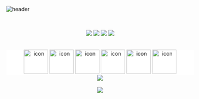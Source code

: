 ![header](https://capsule-render.vercel.app/api?type=waving&color=auto&height=300&section=header&text=Lee%20Sejung&fontSize=90)
<div align='center'>
  
  <!-- ### Hello ! 👋 -->
  
  <br/>
<!--   [![sejung1218's wakatime stats](https://github-readme-stats.vercel.app/api/wakatime?username=sejung1218)](https://github.com/sejung1218/github-readme-stats) -->
  <br/>
  
  <div>
    <img src="https://img.shields.io/badge/React-61DAFB?style=for-the-badge&logo=React&logoColor=black"/> 
    <img src="https://img.shields.io/badge/JavaScript-F7DF1E?style=for-the-badge&logo=JavaScript&logoColor=black"/> 
    <img src="https://img.shields.io/badge/TypeScript-3178C6?style=for-the-badge&logo=TypeScript&logoColor=black"/> 
    <img src="https://img.shields.io/badge/Next.js-FFFFFF?style=for-the-badge&logo=Next.js&logoColor=black"/>
  </div>
  
  <br/>
  <br/>
  
  
  <div style="background-color: #ffffff">
    <img src="https://techstack-generator.vercel.app/ts-icon.svg" alt="icon" width="65" height="65" />
    <img src="https://techstack-generator.vercel.app/react-icon.svg" alt="icon" width="65" height="65" />
    <img src="https://techstack-generator.vercel.app/github-icon.svg" alt="icon" width="65" height="65" color='white' />
<!--     <img src="https://techstack-generator.vercel.app/nginx-icon.svg" alt="icon" width="65" height="65" /> -->
    <img src="https://techstack-generator.vercel.app/js-icon.svg" alt="icon" width="65" height="65" />
    <img src="https://techstack-generator.vercel.app/eslint-icon.svg" alt="icon" width="65" height="65" />
    <img src="https://techstack-generator.vercel.app/prettier-icon.svg" alt="icon" width="65" height="65"/>
  </div>
 

  
  <!--![sejung1218's github stats](https://github-readme-stats.vercel.app/api?username=sejung1218&show_icons=true&theme=react)-->
  <img src="https://github-readme-stats.vercel.app/api?username=sejung1218&show_icons=true&theme=dark&count_private=true" />
  
  <br/>
  <br/>
  
  <!--[![Top Langs](https://github-readme-stats.vercel.app/api/top-langs/?username=sejung1218&layout=compact)](https://github.com/sejung1218/github-readme-stats)-->
  <img src="https://github-readme-stats.vercel.app/api/top-langs/?username=sejung1218&theme=dark&layout=compact" />
</div>
